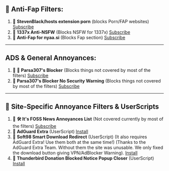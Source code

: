 ## **🚫 Anti-Fap Filters:**
1. 🌟 **StevenBlack/hosts extension porn** (blocks Porn/FAP websites) [Subscribe](https://subscribe.adblockplus.org/?location=https://raw.githubusercontent.com/StevenBlack/hosts/master/alternates/porn-only/hosts&title=StevenBlack/hosts%20extension%20porn)
2. 🚫 **1337x Anti-NSFW** (Blocks NSFW for 1337x) [Subscribe](https://subscribe.adblockplus.org/?location=https://raw.githubusercontent.com/Parsa307/filterlists/main/1337x-anti-nsfw.txt&title=1337x%20Anti-NSFW)
3. 🚫 **Anti-Fap for nyaa.si** (Blocks Fap section) [Subscribe](https://subscribe.adblockplus.org/?location=https://raw.githubusercontent.com/Parsa307/filterlists/main/anti-fap-for-nyaa.si.txt&title=Anti-Fap%20for%20nyaa.si)

---

## **ADS & General Annoyances:**
1. 🌟 🚫 **Parsa307's Blocker** (Blocks things not covered by most of the filters) [Subscribe](https://subscribe.adblockplus.org/?location=https://raw.githubusercontent.com/Parsa307/filterlists/main/parsa307-blocker.txt&title=Parsa307's%20Blocker)
2. 🚫 **Parsa307's Blocker No Security Warning** (Blocks things not covered by most of the filters) [Subscribe](https://subscribe.adblockplus.org/?location=https://raw.githubusercontent.com/Parsa307/filterlists/main/parsa307-blocker-no-security-warning.txt&title=Parsa307's%20Blocker%20No%20Security%20Warning)

---

## 📰 **Site-Specific Annoyance Filters & UserScripts**
1. 🌟 **🛠️ It's FOSS News Annoyances List** (Not covered currently by most of the filters) [Subscribe](https://subscribe.adblockplus.org/?location=https://raw.githubusercontent.com/Parsa307/filterlists/main/itsfoss-news-annoyances.txt&title=It%27s%20FOSS%20News%20Annoyances%20List)
2. 🌟 **AdGuard Extra** (UserScript) [Install](https://userscripts.adtidy.org/release/adguard-extra/1.0/adguard-extra.user.js)
3. 🌟 **Soft98 Smart Download Redirect** (UserScript) (It also requires AdGuard Extra! Use them both at the same time!) (Thanks to the AdGuard Extra Team. Without them the site was unusable. We only fixed the download button giving VPN/AdBlocker Warning). [Install](https://raw.githubusercontent.com/Parsa307/PersianBlocker/main/UserScripts/Soft98_Smart_Download_Redirect.user.js)
4. 🌟 **Thunderbird Donation Blocked Notice Popup Closer** (UserScript) [Install](https://raw.githubusercontent.com/Parsa307/filterlists/main/UserScripts/Thunderbird_Donation_Blocked_Notice_Popup_Closer.user.js)
